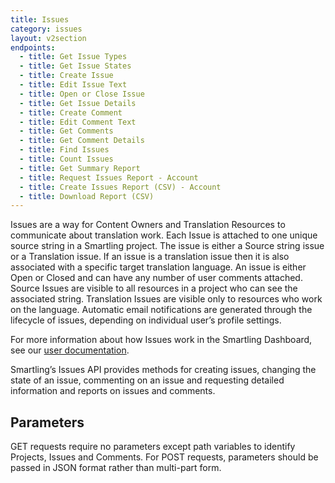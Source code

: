 ```yaml
---
title: Issues
category: issues
layout: v2section
endpoints:
  - title: Get Issue Types
  - title: Get Issue States
  - title: Create Issue
  - title: Edit Issue Text
  - title: Open or Close Issue
  - title: Get Issue Details
  - title: Create Comment
  - title: Edit Comment Text
  - title: Get Comments
  - title: Get Comment Details
  - title: Find Issues
  - title: Count Issues
  - title: Get Summary Report
  - title: Request Issues Report - Account
  - title: Create Issues Report (CSV) - Account
  - title: Download Report (CSV)
---
```


Issues are a way for Content Owners and Translation Resources to communicate about translation work. Each Issue is attached to one unique source string in a Smartling project. The issue is either a Source string issue or a Translation issue. If an issue is a translation issue then it is also associated with a specific target translation language. An issue is either Open or Closed and can have any number of user comments attached. Source Issues are visible to all resources in a project who can see the associated string. Translation Issues are visible only to resources who work on the language. Automatic email notifications are generated through the lifecycle of issues, depending on individual user’s profile settings.

For more information about how Issues work in the Smartling Dashboard, see our [user documentation](/support/articles/issues/).

Smartling’s Issues API provides methods for creating issues, changing the state of an issue, commenting on an issue and requesting detailed information and reports on issues and comments.

## Parameters

GET requests require no parameters except path variables to identify Projects, Issues and Comments. For POST requests, parameters should be passed in JSON format rather than multi-part form.

